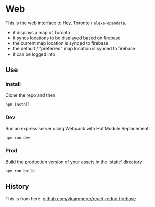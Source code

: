 # Web

This is the web interface to Hey, Toronto / `alexa-opendata`.

* it displays a map of Toronto
* it syncs locations to be displayed based on firebase
* the current map location is synced to firebase
* the default / "preferred" map location is synced to firebase
* it can be logged into

## Use

### Install
Clone the repo and then:
```javascript
npm install
```  
### Dev
Run an express server using Webpack with Hot Module Replacement:
```javascript
npm run dev
```
### Prod
Build the production version of your assets in the 'static' directory
```javascript
npm run build
```

## History

This is from here: [github.com/vkammerer/react-redux-firebase](https://github.com/vkammerer/react-redux-firebase)
